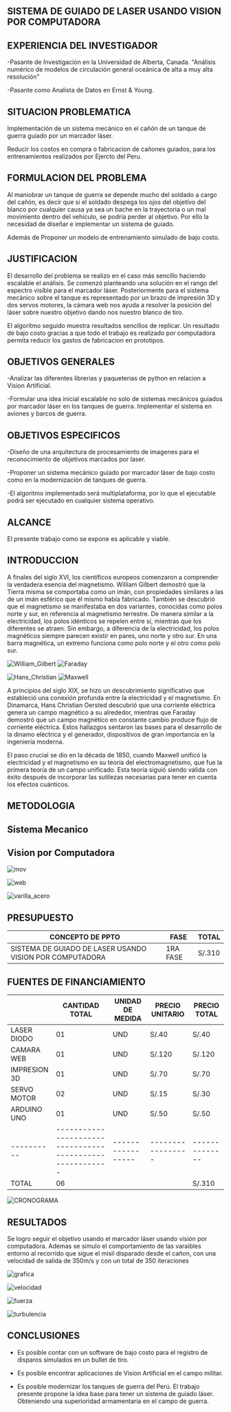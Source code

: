 ## SISTEMA DE GUIADO DE LASER USANDO VISION POR COMPUTADORA

EXPERIENCIA DEL INVESTIGADOR
-----
-Pasante de Investigación en la Universidad de Alberta, Canada. "Análisis numérico de modelos de circulación general oceánica de alta a muy alta resolución"

-Pasante como Analista de Datos en Ernst & Young.

SITUACION PROBLEMATICA
-----
Implementación de un sistema mecánico en el cañón de un tanque de guerra guiado por un marcador láser.

Reducir los costos en compra o fabricacion de cañones guiados, para los entrenamientos realizados por Ejercto del Peru. 

FORMULACION DEL PROBLEMA
-----
Al maniobrar un tanque de guerra se depende mucho del soldado a cargo del cañón, es decir que si el soldado despega los ojos del objetivo del blanco por cualquier causa ya sea un bache en la trayectoria o un mal movimiento dentro del vehículo, se podría perder al objetivo. Por ello la necesidad de diseñar e implementar un sistema de guiado.

Además de Proponer un modelo de entrenamiento simulado de bajo costo. 

JUSTIFICACION
-----
El desarrollo del problema se realizo en el caso más sencillo haciendo escalable el análisis. Se comenzó planteando una solución en el rango del espectro visible para el marcador láser. Posteriormente para el sistema mecánico sobre el tanque es representado por un brazo de impresión 3D y dos servos motores, la cámara web nos ayuda a resolver la posición del láser sobre nuestro objetivo dando nos nuestro blanco de tiro.

El algoritmo seguido muestra resultados sencillos de replicar. Un resultado de bajo costo gracias a que todo el trabajo es realizado por computadora permita reducir los gastos de fabricacion en prototipos.

OBJETIVOS GENERALES
-----
-Analizar las diferentes librerias y paqueterias de python en relacion a Vision Artificial.
    
-Formular una idea inicial escalable no solo de sistemas mecánicos guiados por marcador láser en los tanques de guerra. Implementar el sistema en aviones y barcos de guerra.

OBJETIVOS ESPECIFICOS
-----
-Diseño  de  una  arquitectura  de  procesamiento de imagenes para el reconocimiento de objetivos marcados por laser.
    
-Proponer un sistema mecánico guiado por marcador láser de bajo costo como en la modernización de tanques de guerra.

-El  algoritmo  implementado  será  multiplataforma,  por  lo  que  el  ejecutable podrá  ser  ejecutado  en  cualquier  sistema  operativo.

ALCANCE
-----
El presente trabajo como se expone es aplicable y viable.  

INTRODUCCION
-----

A finales del siglo XVI, los científicos europeos comenzaron a comprender la verdadera esencia del magnetismo.
William Gilbert demostró que la Tierra misma se comportaba como un imán, con propiedades similares a las de un
imán esférico que él mismo había fabricado. También se descubrió que el magnetismo se manifestaba en dos variantes,
conocidas como polos norte y sur, en referencia al magnetismo terrestre. De manera similar a la electricidad, los polos
idénticos se repelen entre sí, mientras que los diferentes se atraen. Sin embargo, a diferencia de la electricidad, los
polos magnéticos siempre parecen existir en pares, uno norte y otro sur. En una barra magnética, un extremo funciona
como polo norte y el otro como polo sur.

![William_Gilbert](https://github.com/M-O-R-P-H-E-U-S/Design-of-an-electromagnetic-accelerator/blob/main/William_Gilbert.jpg) ![Faraday](https://github.com/M-O-R-P-H-E-U-S/Design-of-an-electromagnetic-accelerator/blob/main/Faraday.jpg)

![Hans_Christian](https://github.com/M-O-R-P-H-E-U-S/Design-of-an-electromagnetic-accelerator/blob/main/Hans_Christian.jpg) ![Maxwell](https://github.com/M-O-R-P-H-E-U-S/Design-of-an-electromagnetic-accelerator/blob/main/Maxwell.jpg)









A principios del siglo XIX, se hizo un descubrimiento significativo que estableció una conexión profunda entre la
electricidad y el magnetismo. En Dinamarca, Hans Christian Oersted descubrió que una corriente eléctrica genera un
campo magnético a su alrededor, mientras que Faraday demostró que un campo magnético en constante cambio produce
flujo de corriente eléctrica. Estos hallazgos sentaron las bases para el desarrollo de la dinamo eléctrica y el generador,
dispositivos de gran importancia en la ingeniería moderna.





El paso crucial se dio en la década de 1850, cuando Maxwell unificó la electricidad y el magnetismo en su teoría del
electromagnetismo, que fue la primera teoría de un campo unificado. Esta teoría siguió siendo válida con éxito después
de incorporar las sutilezas necesarias para tener en cuenta los efectos cuánticos.



METODOLOGIA
-----

Sistema Mecanico
-----







Vision por Computadora
-----




![mov](https://github.com/M-O-R-P-H-E-U-S/Design-of-an-electromagnetic-accelerator/blob/main/mov.jpeg)




![web](https://github.com/M-O-R-P-H-E-U-S/Design-of-an-electromagnetic-accelerator/blob/main/web.jpeg)




![varilla_acero](https://github.com/M-O-R-P-H-E-U-S/Design-of-an-electromagnetic-accelerator/blob/main/varilla_acero.jpeg)






PRESUPUESTO
-----

| CONCEPTO DE PPTO                                         |     FASE      |   TOTAL      |
| -------------                                            | ------------- |------------- |
|SISTEMA DE GUIADO DE LASER USANDO VISION POR COMPUTADORA  |    1RA FASE   |   S/.310     |

FUENTES DE FINANCIAMIENTO
-----

|             |                     CANTIDAD TOTAL                       | UNIDAD DE MEDIDA | PRECIO UNITARIO | PRECIO TOTAL |
| ----------  | -------------------------------------------------------- |----------------- |-----------------|--------------|
|LASER DIODO  |                           01                             |        UND       |     S/.40       |    S/.40     |
|CAMARA WEB   |                           01                             |        UND       |     S/.120      |    S/.120    |
|IMPRESION 3D |                           01                             |        UND       |     S/.70       |    S/.70     |
|SERVO MOTOR  |                           02                             |        UND       |     S/.15       |    S/.30     |
| ARDUINO UNO |                           01                             |        UND       |     S/.50       |    S/.50     |
| ----------  | -------------------------------------------------------- |----------------- |-----------------|--------------|
|    TOTAL    |                           06                             |                  |                 |    S/.310    |


![CRONOGRAMA](https://github.com/M-O-R-P-H-E-U-S/Design-of-an-electromagnetic-accelerator/blob/main/CRONOGRAMA.jpg)

RESULTADOS
-----

Se logro seguir el objetivo usando el marcador láser usando visión por computadora. Ademas se simulo el comportamiento
de las varaibles entorno al recorrido que sigue el misil disparado desde el cañon, con una velocidad de salida de 350m/s
y con un total de 350 iteraciones

![grafica](https://github.com/M-O-R-P-H-E-U-S/Design-of-an-electromagnetic-accelerator/blob/main/grafica.jpeg)

![velocidad](https://github.com/M-O-R-P-H-E-U-S/Design-of-an-electromagnetic-accelerator/blob/main/velocidad.jpeg)

![fuerza](https://github.com/M-O-R-P-H-E-U-S/Design-of-an-electromagnetic-accelerator/blob/main/fuerza.jpeg)

![turbulencia](https://github.com/M-O-R-P-H-E-U-S/Design-of-an-electromagnetic-accelerator/blob/main/turbulencia.jpeg)


CONCLUSIONES
-----

* Es posible contar con un software de bajo costo para el registro de disparos simulados en un bullet de tiro.

* Es posible encontrar aplicaciones de Vision Artificial en el campo militar.

* Es posible modernizar los tanques de guerra del Perú. El trabajo presente propone la idea base para tener un sistema
de guiado láser. Obteniendo una superioridad armamentaria en el campo de guerra.







